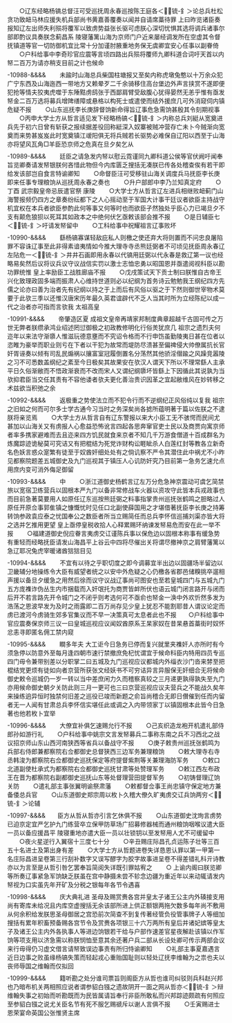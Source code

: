 <!-- { "loadSidebar": true } -->
　　○辽东经略杨镐总督汪可受巡抚周永春巡按陈王庭各＜锍-釒＞论总兵杜松贪功致衄马林应援失机兵部尚书黄嘉善覆奏以闻并自请席藁待罪  上曰昨览诸臣奏报知辽左出师失利殒将覆军以致虏势益张长驱可虑朕心深切忧惧其选将调兵诸事尔部即酌议具奏朕念蓟昌系  陵寝藩篱山海为京师门户近来屡经调发所在空虚其令督抚镇道等官一切防御机宜比常十分加谨肘腋重地务保无虞卿宜安心任事以副眷倚
　　○户科给事中李奇珍官应震等言顷四路出兵殒将覆师九卿科道合词吁天首以内帑二百万为请亦稍支目前之计也候命
　　$$$$-10988-&&&&
　　未踰时山海总兵柴国柱塘报又至矣内称虎墩兔憨以十万余众犯广宁东西及山海迤西一带地方又赖晕歹二千余骑移住高台堡边外声言挟赏不遂即便犯抢等情夫狡夷虎噬于东陲黠虏鸱张于西鄙肩臂受敌腹心犹得晏然无恙乎惟有亟发帑金二百万选将募兵增陴缮障或悬格以构死士或遣使而结外援庶几可外消窥伺内镇危疑不报
　　○山东巡抚李长庚辞督饷新命得旨辽事危急需饷甚殷其令刻期视事
　　○丙申大学士方从哲言适见发下经略杨镐＜锍-釒＞内称总兵刘綎从宽奠进兵先于初六日曾有斩获之报续据差役回称綎深入奴寨被贼冲营存亡未卜今贼渐向宽奠而来势甚岌岌此时宽奠镇江叆阳俱无将兵贼若长驱势必难保自辽阳以西至于山海亦将望风瓦角□羊臣恐京师之危真在旦夕矣乞从
　　$$$$-10989-&&&&
　　廷臣之请急发内帑以慰云霓谨同九卿科道公侯等官伏阙吁闻奉旨览卿奏请发帑银朕何吝惜此物但今内库匮乏搜括无凑朕已传各处稽查俟有若干即给发该部岂自食言特谕卿知
　　○命督臣汪可受移驻山海关调度兵马抚臣李长庚即来任事专理粮饷从巡抚周永春之奏也
　　○升户部郎中李乃兰知真定府
　　○丁酉  武宗毅皇帝忌辰遣官祭  康陵
　　○大学士方从哲言辽左进兵相继败衄蓟门山海警报频仍四方之章奏纷纭都下之人心摇动至于军国大计事干廷议者欲臣主持战守机宜权在本兵者欲臣参酌此何等事又何等时也而欲臣孑然独处乎臣心力已竭旦夕不支有颠危狼狈以死耳其如政本之中绝何伏乞亟敕该部会推不报
　　○是日辅臣七＜锍-釒＞吁请发帑留中
　　○工科给事中祝耀祖言辽事败坏
　　$$$$-10990-&&&&
　　繇杨镐寡谋轻敌庇私人则檄之使还弃大将则置而不问忠良屠陷罪不容诛辽事至此非得素谙夷情如今推大理寺寺丞熊廷弼者不可顷见抚臣周永春辽左阽危一＜锍-釒＞井井石画即用永春以代镐用廷弼以代永春是救辽第一议也经略易矣然后议将议兵议守议战信实罚以激士志恤忠勇以昭国恩并亟遣阅视科臣以勘功罪统惟  皇上率励臣工战胜廊庙不报
　　○戊戌策试天下贡士制曰朕惟自古帝王兴化致理政固多端而振肃人心维持世道则必以纪纲为首务诗云勉勉我王纲纪四方先儒之论亦曰善为治者先有纪纲以持之于上而后有风俗以驱之于下然则御世宰物术莫要于此欤三季以还惟汉唐宋历年最久英君谊辟代不乏人当其时所为立经陈纪以成一代之治者亦可指而言欤我  太祖高皇
　　$$$$-10991-&&&&
　　帝肇造区夏  成祖文皇帝再靖家邦制度典章超越千古固可传之万世无弊者朕缵承鸿业绍述罔愆御极之初政教修明化行俗羙犹庶几  祖宗之遗烈夫何迩年以来法守渐隳人惟滋玩德意壅而不究诏令格而不行申饬虽勤陵夷日甚在位者以恣睢为豪举而职业则亏在下者以干犯为故常而堤防尽溃甚至偏禆侵大帅僚属抗长官奸胥诬奏以倾有司乱民煽祸以攘富室冠履倒置名分荡然其他骄淫僣踰之风躁竞嚣陵之习不可悉数盖纲纪之紊至今日极矣其故果安在欤汉人谓天下所以不理常繇人主承平日久俗渐敝而不悟政渐衰而不改而宋人又谓纪纲隳坏皆繇上下因循此其说孰为当欤抑君臣当交任其责有不容他诿者欤夫更化善治贵识因革之宜起敝维风在妙转移之术兹欲当积弛之余
　　$$$$-10992-&&&&
　　返极重之势使法立而不犯令行而不逆纲纪正风俗纯以复我  祖宗之旧如之何而可尔多士学古通今习当时之务深矣尚各摅所蕴明著于篇以佐朕之不逮朕将亲览焉
　　○大学士方从哲言自有辽东警报以来大小臣工无不骇愕而民间尤甚加以山海关又有虏报人心愈益恐怖讹言四起各思奔窜官吏士民以及商贾向寓京师者率多携家避难而去且迩来四方饥民就食来京者不知几千万游食僧道十百成群名为炼魔踪迹诡秘莫可究诘又有把棍结为死党诈财构讼睚眦杀人白莲红封等教各立新奇名色妖言惑众寔繁有徒至于奴酋奸细处处有之倘讥察不严令其潜住此中祸尤不小昨见都察院题差五城御史及九门巡视其于镇压人心讥防奸究乃目前第一急务乞速允点用庶内变可消外侮足御留
　　$$$$-10993-&&&&
　　中
　　○浙江道御史杨鹤言辽左万分危急神京震动可虞乞简禁旅以宽宿卫练营兵以固根本严九门以备非常修战车火器以资攻守此皆本兵戎政事也而目前急著莫要用人如原任辽东巡按熊廷弼之料事指掌贵州巡抚张鹤鸣之胆略过人原任开原佥事郭隹镇之慷慨忧时见任口北副使薛国用之才堪借著抚臣李长庚之持筹转饷参政袁应泰之忧国奉公之数臣者所当立赐简任而总兵李怀信巡捕刘渠亦皆大将之选并乞推用更望  皇上亟停皇税收拾人心释累赐环纳谏发帑易危而安在此一举不报
　　○福建道御史倪应眷言夷虏交讧谨陈兵事以保危边以固根本称事有缓急势有重轻而经略抚臣请发山海昌平上谷云中四将尽催出关将谓尽撤神京之肩臂藩篱以急辽耶况兔虎宰暖诸酋狺狺目见
　　$$$$-10994-&&&&
　　不宜有以待之乎职切度之即今调募宜半出边以固疆场半留边以卫畿辅分地操练令大臣有威望者统之以安中外危疑之心仍檄各省郡邑储糗挑卒遛相声援以备旦夕缓急之用然后徐而议守议战辽事尚可图安也至若皇城四门与五城九门五方庞襍诈伪丛生内市捆载而入奸氓托为商贾皆衅所伏也语云城门闭言路开与闭而后开不若言路先开令城门之不闭乎则考选何可不亟俞也帑金一涣中外欢忻然多发为浩荡之恩波早发为及时之雨露即二百万尚存见少皇上犹忍不能割耶昔人谓议论定而虏已渡河今虏骑生郊多官集议而不早一决策真可太息者此也不报　　○户科给事中官应震奏保京师三议一曰皇城巡视应议闻奴酋原系王杲家奴在昔杲悬首藁街时奴怀忿恚寻即匿名佣工禁内窥
　　$$$$-10995-&&&&
　　瞷多年夫  大工讵今日急务已停而复兴就里夹襍奸人亦所时有今须急停以防意外至每月逢四朝市速行禁撤庶免杞忧谓宜于候命科臣内特用四员专巡四门毋令兼带别差以分职掌二曰五城及九门巡视应议都城内外缁衣沙门沓来棼至把棍结党更烦有徒如向者京营所获张文经妖书不可穷诘异言异服保无奸细合无将候命御史敕令巡城仍一岁一转以当中差庶闲力久而稽察真较之三月递更孰得孰失至九门亦用候命御史朝夕关防此则三月一更可也三曰京营巡视应议夫营兵之不能战久矣年来操练逈异恒时独禁何旧差之巡役已竣而新题之俞旨尚稽合无即日儧催到任而内留者无一人闻有甘肃总兵李怀信实堪任此或调之入内带领家丁以镇固根本此皆今日急著也他若枚卜宜举
　　$$$$-10996-&&&&
　　大僚宜补俱乞速赐允行不报
　　○己亥织造龙袍开机遣礼部侍郎孙如游行礼
　　○户科给事中姚宗文言发帑募兵二事称东南之兵不习西北之战议招京师山东山西河南狭西等省兵以备战守不报
　　○庚子敕贵州巡抚张鹤鸣为兵部右侍郎兼都察院右佥都御史总督狭西三边军务兼理粮饷
　　○敕大理寺右寺丞韩浚为都察院右佥都御史巡抚保定等府提督紫荆等关兼理海防军务
　　○敕口北道副使杜承式为都察院右佥都御史巡抚甘肃等处赞理军务
　　○敕江西左布政王在晋为都察院右副都御史巡抚山东等处督理营田提督军务
　　○初铸督理辽饷关防
　　○遣礼部主事张翼明谕祭肃藩
　　○敕都督佥事王尚忠镇守保定地方兼备倭总兵官
　　○山东道御史郑宗周以枚卜久稽大僚久旷夷虏交讧兵饷两穷＜锍-釒＞论辅
　　$$$$-10997-&&&&　　臣方从哲从哲亦引言乞休俱不报
　　○山东道御史沈珣言虏势已迫京定宜严乞护九门练营卒立保甲防草场广招募修器械而通州粮饷咽喉议遣大臣一员以备应援昌平  陵寝重地亦遣大臣一员以壮锁钥以至发帑用人尤不可缓留中
　　○夜火星逆行入翼宿十三度七十分
　　○辛丑赐庄际昌孔贞运陈子壮等三百五十名进士及第出身有差
　　○大学士方从哲题进卷失详恳恩认罪以第一甲第一名庄际昌进呈卷第三行刮补数字又误写醪字为胶字故事进呈卷不得差错礼科亓诗教亦以为言至是从哲引咎乞罢奉旨简阅失详既引罪姑宥之
　　○  上谕内阁曰朕览卿等所奏辽事紧急军饷缺乏朕虽在宫中静摄未尝不轸念边疆为重近年以来动辄请发内帑视为口实虽先年开矿及分税之银每年各节令遇喜
　　$$$$-10998-&&&&
　　庆大典礼进  圣母及赐赏赉各宫并皇太子诸王公主内外辏接支用尚有寄库未给况且内库空虚搜括无余该部所进上供正额银两拖欠数多每年尚不敷用从何余积给发朕思圣母御居之宫恐前次简查不到复传著经管负役管事牌子人等细加搜括有累年积畜预备赐各宫节令及赏赉各项银三十六万两所有皇后并诸妃嫔等皇太子及诸王公主内外各执事人等进边饷银若干给与户部作速差官星夜解赴该镇以作军饷等项支用以济急需以称朕悯恤至意其余还著户兵二部从长设处卿可传示两部会议来行毋得仍习虚文借言请帑致误边事责有所归恃谕卿知
　　○礼部主事夏嘉遇言近日边事之败虽缘杨镐失策而轻起戎心重贻国耻则以轻处辽抚李维翰为之祟也夫以丧师辱国之维翰而仅拟回
　　$$$$-10999-&&&&
　　籍听勘之处分谁司票旨则阁臣方从哲也谁司纠驳则兵科赵兴邦也乃暗布机关两相照应说者谓参貂白镪之遗故阴开一面之网从哲亦＜锍-釒＞辩维翰失事之初始而听勘既而为民皆属请旨奉行非臣所敢私而兴邦踪迹颇疏有何照应至参貂白镪之说尤关臣名节有死不服乞赐禠斥以谢人言俱不报
　　○壬寅赐进士恩荣宴命英国公张惟贤主席

